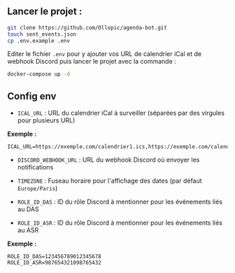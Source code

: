 ## Lancer le projet :

```bash
git clone https://github.com/Ollopic/agenda-bot.git
touch sent_events.json
cp .env.example .env
```

Editer le fichier `.env` pour y ajouter vos URL de calendrier iCal et de webhook Discord puis lancer le projet avec la commande :

```bash
docker-compose up -d
```

## Config env

- `ICAL_URL` : URL du calendrier iCal à surveiller (séparées par des virgules pour plusieurs URL)
  
**Exemple :**
  
```env
ICAL_URL=https://exemple.com/calendrier1.ics,https://exemple.com/calendrier2.ics
```

- `DISCORD_WEBHOOK_URL` : URL du webhook Discord où envoyer les notifications

- `TIMEZONE` : Fuseau horaire pour l'affichage des dates (par défaut `Europe/Paris`)
- `ROLE_ID_DAS` : ID du rôle Discord à mentionner pour les événements liés au DAS
- `ROLE_ID_ASR` : ID du rôle Discord à mentionner pour les événements liés au ASR

**Exemple :**
  
```env
ROLE_ID_DAS=123456789012345678
ROLE_ID_ASR=987654321098765432
```